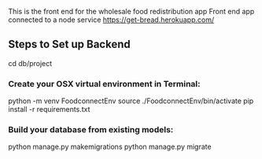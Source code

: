 This is the front end for the wholesale food redistribution app
Front end app connected to a node service
https://get-bread.herokuapp.com/

## Steps to Set up Backend
cd db/project

### Create your OSX virtual environment in Terminal:

python -m venv FoodconnectEnv
source ./FoodconnectEnv/bin/activate
pip install -r requirements.txt

### Build your database from existing models:

python manage.py makemigrations
python manage.py migrate
